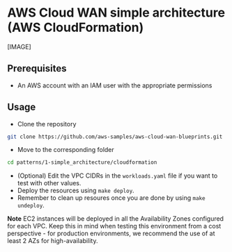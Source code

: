 # AWS Cloud WAN simple architecture (AWS CloudFormation)

[IMAGE]

## Prerequisites
- An AWS account with an IAM user with the appropriate permissions

## Usage
- Clone the repository

```bash
git clone https://github.com/aws-samples/aws-cloud-wan-blueprints.git
```

- Move to the corresponding folder

```bash
cd patterns/1-simple_architecture/cloudformation
```

- (Optional) Edit the VPC CIDRs in the `workloads.yaml` file if you want to test with other values.
- Deploy the resources using `make deploy`.
- Remember to clean up resoures once you are done by using `make undeploy`.

**Note** EC2 instances will be deployed in all the Availability Zones configured for each VPC. Keep this in mind when testing this environment from a cost perspective - for production environments, we recommend the use of at least 2 AZs for high-availability.